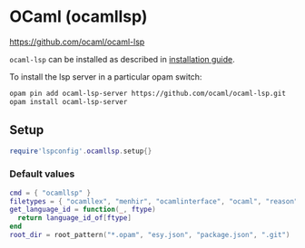 # OCaml (ocamllsp)

https://github.com/ocaml/ocaml-lsp

`ocaml-lsp` can be installed as described in [installation guide](https://github.com/ocaml/ocaml-lsp#installation).

To install the lsp server in a particular opam switch:
```sh
opam pin add ocaml-lsp-server https://github.com/ocaml/ocaml-lsp.git
opam install ocaml-lsp-server
```
    

## Setup

```lua
require'lspconfig'.ocamllsp.setup{}
```


### Default values

```lua
cmd = { "ocamllsp" }
filetypes = { "ocamllex", "menhir", "ocamlinterface", "ocaml", "reason" }
get_language_id = function(_, ftype)
  return language_id_of[ftype]
end
root_dir = root_pattern("*.opam", "esy.json", "package.json", ".git")
```




